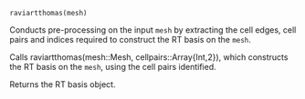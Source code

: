 ```
raviartthomas(mesh)
```

Conducts pre-processing on the input `mesh` by extracting the cell edges, cell pairs     and indices required to construct the RT basis on the `mesh`.

Calls raviartthomas(mesh::Mesh, cellpairs::Array{Int,2}), which constructs     the RT basis on the `mesh`, using the cell pairs identified.

Returns the RT basis object.
